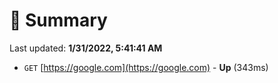 # 📖 Summary
Last updated: **1/31/2022, 5:41:41 AM**

- `GET` [https://google.com](https://google.com) - **Up** (343ms)

